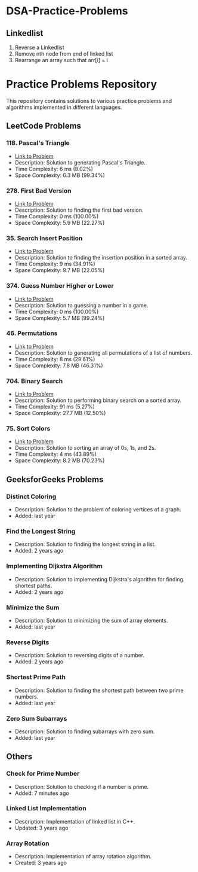 # DSA-Practice-Problems

## Linkedlist
1. Reverse a Linkedlist
2. Remove nth node from end of linked list
3. Rearrange an array such that arr[i] = i

# Practice Problems Repository

This repository contains solutions to various practice problems and algorithms implemented in different languages.

## LeetCode Problems

### 118. Pascal's Triangle
- [Link to Problem](https://leetcode.com/problems/pascals-triangle/)
- Description: Solution to generating Pascal's Triangle.
- Time Complexity: 6 ms (8.02%)
- Space Complexity: 6.3 MB (99.34%)

### 278. First Bad Version
- [Link to Problem](https://leetcode.com/problems/first-bad-version/)
- Description: Solution to finding the first bad version.
- Time Complexity: 0 ms (100.00%)
- Space Complexity: 5.9 MB (22.27%)

### 35. Search Insert Position
- [Link to Problem](https://leetcode.com/problems/search-insert-position/)
- Description: Solution to finding the insertion position in a sorted array.
- Time Complexity: 9 ms (34.91%)
- Space Complexity: 9.7 MB (22.05%)

### 374. Guess Number Higher or Lower
- [Link to Problem](https://leetcode.com/problems/guess-number-higher-or-lower/)
- Description: Solution to guessing a number in a game.
- Time Complexity: 0 ms (100.00%)
- Space Complexity: 5.7 MB (99.24%)

### 46. Permutations
- [Link to Problem](https://leetcode.com/problems/permutations/)
- Description: Solution to generating all permutations of a list of numbers.
- Time Complexity: 8 ms (29.61%)
- Space Complexity: 7.8 MB (46.31%)

### 704. Binary Search
- [Link to Problem](https://leetcode.com/problems/binary-search/)
- Description: Solution to performing binary search on a sorted array.
- Time Complexity: 91 ms (5.27%)
- Space Complexity: 27.7 MB (12.50%)

### 75. Sort Colors
- [Link to Problem](https://leetcode.com/problems/sort-colors/)
- Description: Solution to sorting an array of 0s, 1s, and 2s.
- Time Complexity: 4 ms (43.89%)
- Space Complexity: 8.2 MB (70.23%)

## GeeksforGeeks Problems

### Distinct Coloring
- Description: Solution to the problem of coloring vertices of a graph.
- Added: last year

### Find the Longest String
- Description: Solution to finding the longest string in a list.
- Added: 2 years ago

### Implementing Dijkstra Algorithm
- Description: Solution to implementing Dijkstra's algorithm for finding shortest paths.
- Added: 2 years ago

### Minimize the Sum
- Description: Solution to minimizing the sum of array elements.
- Added: last year

### Reverse Digits
- Description: Solution to reversing digits of a number.
- Added: 2 years ago

### Shortest Prime Path
- Description: Solution to finding the shortest path between two prime numbers.
- Added: last year

### Zero Sum Subarrays
- Description: Solution to finding subarrays with zero sum.
- Added: last year

## Others

### Check for Prime Number
- Description: Solution to checking if a number is prime.
- Added: 7 minutes ago

### Linked List Implementation
- Description: Implementation of linked list in C++.
- Updated: 3 years ago

### Array Rotation
- Description: Implementation of array rotation algorithm.
- Created: 3 years ago
